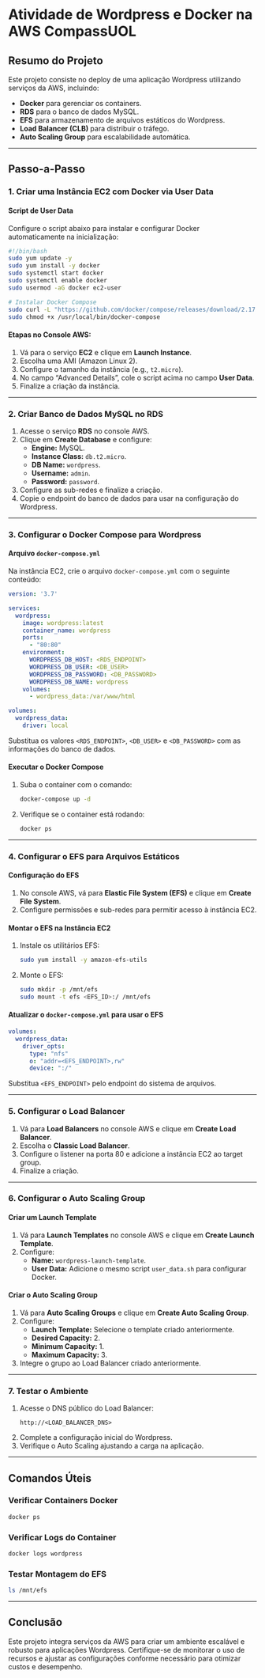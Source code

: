 # Atividade de Wordpress e Docker na AWS CompassUOL
## **Resumo do Projeto**
Este projeto consiste no deploy de uma aplicação Wordpress utilizando serviços da AWS, incluindo:
- **Docker** para gerenciar os containers.
- **RDS** para o banco de dados MySQL.
- **EFS** para armazenamento de arquivos estáticos do Wordpress.
- **Load Balancer (CLB)** para distribuir o tráfego.
- **Auto Scaling Group** para escalabilidade automática.

---

## **Passo-a-Passo**

### **1. Criar uma Instância EC2 com Docker via User Data**

#### **Script de User Data**
Configure o script abaixo para instalar e configurar Docker automaticamente na inicialização:

```bash
#!/bin/bash
sudo yum update -y
sudo yum install -y docker
sudo systemctl start docker
sudo systemctl enable docker
sudo usermod -aG docker ec2-user

# Instalar Docker Compose
sudo curl -L "https://github.com/docker/compose/releases/download/2.17.3/docker-compose-$(uname -s)-$(uname -m)" -o /usr/local/bin/docker-compose
sudo chmod +x /usr/local/bin/docker-compose
```

#### **Etapas no Console AWS:**
1. Vá para o serviço **EC2** e clique em **Launch Instance**.
2. Escolha uma AMI (Amazon Linux 2).
3. Configure o tamanho da instância (e.g., `t2.micro`).
4. No campo “Advanced Details”, cole o script acima no campo **User Data**.
5. Finalize a criação da instância.

---

### **2. Criar Banco de Dados MySQL no RDS**
1. Acesse o serviço **RDS** no console AWS.
2. Clique em **Create Database** e configure:
   - **Engine:** MySQL.
   - **Instance Class:** `db.t2.micro`.
   - **DB Name:** `wordpress`.
   - **Username:** `admin`.
   - **Password:** `password`.
3. Configure as sub-redes e finalize a criação.
4. Copie o endpoint do banco de dados para usar na configuração do Wordpress.

---

### **3. Configurar o Docker Compose para Wordpress**

#### **Arquivo `docker-compose.yml`**
Na instância EC2, crie o arquivo `docker-compose.yml` com o seguinte conteúdo:

```yaml
version: '3.7'

services:
  wordpress:
    image: wordpress:latest
    container_name: wordpress
    ports:
      - "80:80"
    environment:
      WORDPRESS_DB_HOST: <RDS_ENDPOINT>
      WORDPRESS_DB_USER: <DB_USER>
      WORDPRESS_DB_PASSWORD: <DB_PASSWORD>
      WORDPRESS_DB_NAME: wordpress
    volumes:
      - wordpress_data:/var/www/html

volumes:
  wordpress_data:
    driver: local
```

Substitua os valores `<RDS_ENDPOINT>`, `<DB_USER>` e `<DB_PASSWORD>` com as informações do banco de dados.

#### **Executar o Docker Compose**
1. Suba o container com o comando:
   ```bash
   docker-compose up -d
   ```
2. Verifique se o container está rodando:
   ```bash
   docker ps
   ```

---

### **4. Configurar o EFS para Arquivos Estáticos**

#### **Configuração do EFS**
1. No console AWS, vá para **Elastic File System (EFS)** e clique em **Create File System**.
2. Configure permissões e sub-redes para permitir acesso à instância EC2.

#### **Montar o EFS na Instância EC2**
1. Instale os utilitários EFS:
   ```bash
   sudo yum install -y amazon-efs-utils
   ```
2. Monte o EFS:
   ```bash
   sudo mkdir -p /mnt/efs
   sudo mount -t efs <EFS_ID>:/ /mnt/efs
   ```

#### **Atualizar o `docker-compose.yml` para usar o EFS**

```yaml
volumes:
  wordpress_data:
    driver_opts:
      type: "nfs"
      o: "addr=<EFS_ENDPOINT>,rw"
      device: ":/"
```

Substitua `<EFS_ENDPOINT>` pelo endpoint do sistema de arquivos.

---

### **5. Configurar o Load Balancer**

1. Vá para **Load Balancers** no console AWS e clique em **Create Load Balancer**.
2. Escolha o **Classic Load Balancer**.
3. Configure o listener na porta 80 e adicione a instância EC2 ao target group.
4. Finalize a criação.

---

### **6. Configurar o Auto Scaling Group**

#### **Criar um Launch Template**
1. Vá para **Launch Templates** no console AWS e clique em **Create Launch Template**.
2. Configure:
   - **Name:** `wordpress-launch-template`.
   - **User Data:** Adicione o mesmo script `user_data.sh` para configurar Docker.

#### **Criar o Auto Scaling Group**
1. Vá para **Auto Scaling Groups** e clique em **Create Auto Scaling Group**.
2. Configure:
   - **Launch Template:** Selecione o template criado anteriormente.
   - **Desired Capacity:** 2.
   - **Minimum Capacity:** 1.
   - **Maximum Capacity:** 3.
3. Integre o grupo ao Load Balancer criado anteriormente.

---

### **7. Testar o Ambiente**
1. Acesse o DNS público do Load Balancer:
   ```
   http://<LOAD_BALANCER_DNS>
   ```
2. Complete a configuração inicial do Wordpress.
3. Verifique o Auto Scaling ajustando a carga na aplicação.

---

## **Comandos Úteis**

### **Verificar Containers Docker**
```bash
docker ps
```

### **Verificar Logs do Container**
```bash
docker logs wordpress
```

### **Testar Montagem do EFS**
```bash
ls /mnt/efs
```

---

## **Conclusão**
Este projeto integra serviços da AWS para criar um ambiente escalável e robusto para aplicações Wordpress. Certifique-se de monitorar o uso de recursos e ajustar as configurações conforme necessário para otimizar custos e desempenho.
